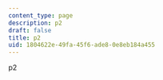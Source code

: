 ```yaml
---
content_type: page
description: p2
draft: false
title: p2
uid: 1804622e-49fa-45f6-ade8-0e8eb184a455
---
```

p2